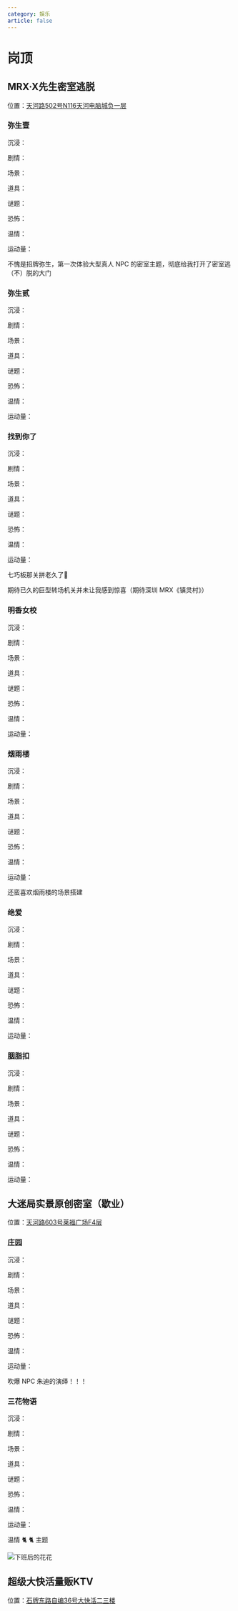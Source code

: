 ```yaml
---
category: 娱乐
article: false
---
```


# 岗顶

## MRX·X先生密室逃脱

<span class="icon iconfont icon-locate"></span> 位置：<a href="https://ditu.amap.com/place/B0H63M6721" target="_blank">天河路502号N116天河电脑城负一层</a>

### 弥生壹

沉浸：<el-rate model-value="3" disabled text-color="#ff9900" show-score />

剧情：<el-rate model-value="3.5" disabled text-color="#ff9900" show-score />

场景：<el-rate model-value="4" disabled text-color="#ff9900" show-score />

道具：<el-rate model-value="4" disabled text-color="#ff9900" show-score />

谜题：<el-rate model-value="3.5" disabled text-color="#ff9900" show-score />

恐怖：<el-rate model-value="0.5" disabled text-color="#ff9900" show-score />

温情：<el-rate model-value="0" disabled text-color="#ff9900" show-score />

运动量：<el-rate model-value="0" disabled text-color="#ff9900" show-score />

不愧是招牌弥生，第一次体验大型真人 NPC 的密室主题，彻底给我打开了密室逃（不）脱的大门

### 弥生贰

沉浸：<el-rate model-value="2" disabled text-color="#ff9900" show-score />

剧情：<el-rate model-value="3" disabled text-color="#ff9900" show-score />

场景：<el-rate model-value="3.5" disabled text-color="#ff9900" show-score />

道具：<el-rate model-value="3" disabled text-color="#ff9900" show-score />

谜题：<el-rate model-value="3" disabled text-color="#ff9900" show-score />

恐怖：<el-rate model-value="0" disabled text-color="#ff9900" show-score />

温情：<el-rate model-value="3" disabled text-color="#ff9900" show-score />

运动量：<el-rate model-value="0" disabled text-color="#ff9900" show-score />

### 找到你了

沉浸：<el-rate model-value="2" disabled text-color="#ff9900" show-score />

剧情：<el-rate model-value="3.5" disabled text-color="#ff9900" show-score />

场景：<el-rate model-value="4.5" disabled text-color="#ff9900" show-score />

道具：<el-rate model-value="4" disabled text-color="#ff9900" show-score />

谜题：<el-rate model-value="3.5" disabled text-color="#ff9900" show-score />

恐怖：<el-rate model-value="1" disabled text-color="#ff9900" show-score />

温情：<el-rate model-value="0" disabled text-color="#ff9900" show-score />

运动量：<el-rate model-value="0" disabled text-color="#ff9900" show-score />

七巧板那关拼老久了:see_no_evil:

期待已久的巨型转场机关并未让我感到惊喜（期待深圳 MRX《镇灵村》）

### 明香女校

沉浸：<el-rate model-value="2" disabled text-color="#ff9900" show-score />

剧情：<el-rate model-value="2.5" disabled text-color="#ff9900" show-score />

场景：<el-rate model-value="3" disabled text-color="#ff9900" show-score />

道具：<el-rate model-value="2.5" disabled text-color="#ff9900" show-score />

谜题：<el-rate model-value="2" disabled text-color="#ff9900" show-score />

恐怖：<el-rate model-value="2" disabled text-color="#ff9900" show-score />

温情：<el-rate model-value="0" disabled text-color="#ff9900" show-score />

运动量：<el-rate model-value="0" disabled text-color="#ff9900" show-score />

### 烟雨楼

沉浸：<el-rate model-value="2" disabled text-color="#ff9900" show-score />

剧情：<el-rate model-value="2.5" disabled text-color="#ff9900" show-score />

场景：<el-rate model-value="4" disabled text-color="#ff9900" show-score />

道具：<el-rate model-value="2" disabled text-color="#ff9900" show-score />

谜题：<el-rate model-value="1.5" disabled text-color="#ff9900" show-score />

恐怖：<el-rate model-value="0" disabled text-color="#ff9900" show-score />

温情：<el-rate model-value="2.5" disabled text-color="#ff9900" show-score />

运动量：<el-rate model-value="0" disabled text-color="#ff9900" show-score />

还蛮喜欢烟雨楼的场景搭建

### 绝爱

沉浸：<el-rate model-value="2" disabled text-color="#ff9900" show-score />

剧情：<el-rate model-value="2" disabled text-color="#ff9900" show-score />

场景：<el-rate model-value="1.5" disabled text-color="#ff9900" show-score />

道具：<el-rate model-value="1.5" disabled text-color="#ff9900" show-score />

谜题：<el-rate model-value="1.5" disabled text-color="#ff9900" show-score />

恐怖：<el-rate model-value="0.5" disabled text-color="#ff9900" show-score />

温情：<el-rate model-value="0" disabled text-color="#ff9900" show-score />

运动量：<el-rate model-value="2" disabled text-color="#ff9900" show-score />

### 胭脂扣

沉浸：<el-rate model-value="2" disabled text-color="#ff9900" show-score />

剧情：<el-rate model-value="2" disabled text-color="#ff9900" show-score />

场景：<el-rate model-value="2" disabled text-color="#ff9900" show-score />

道具：<el-rate model-value="2" disabled text-color="#ff9900" show-score />

谜题：<el-rate model-value="2" disabled text-color="#ff9900" show-score />

恐怖：<el-rate model-value="0.5" disabled text-color="#ff9900" show-score />

温情：<el-rate model-value="0" disabled text-color="#ff9900" show-score />

运动量：<el-rate model-value="0" disabled text-color="#ff9900" show-score />

## 大迷局实景原创密室（歇业）

<span class="icon iconfont icon-locate"></span> 位置：<a href="https://ditu.amap.com/place/B0H2PSP36Z" target="_blank">天河路603号莱福广场F4层</a>

### 庄园

沉浸：<el-rate model-value="4" disabled text-color="#ff9900" show-score />

剧情：<el-rate model-value="4" disabled text-color="#ff9900" show-score />

场景：<el-rate model-value="4" disabled text-color="#ff9900" show-score />

道具：<el-rate model-value="3" disabled text-color="#ff9900" show-score />

谜题：<el-rate model-value="2.5" disabled text-color="#ff9900" show-score />

恐怖：<el-rate model-value="2" disabled text-color="#ff9900" show-score />

温情：<el-rate model-value="0" disabled text-color="#ff9900" show-score />

运动量：<el-rate model-value="0" disabled text-color="#ff9900" show-score />

吹爆 NPC 朱迪的演绎！！！

### 三花物语

沉浸：<el-rate model-value="3" disabled text-color="#ff9900" show-score />

剧情：<el-rate model-value="4" disabled text-color="#ff9900" show-score />

场景：<el-rate model-value="3.5" disabled text-color="#ff9900" show-score />

道具：<el-rate model-value="3" disabled text-color="#ff9900" show-score />

谜题：<el-rate model-value="2" disabled text-color="#ff9900" show-score />

恐怖：<el-rate model-value="0" disabled text-color="#ff9900" show-score />

温情：<el-rate model-value="4" disabled text-color="#ff9900" show-score />

运动量：<el-rate model-value="0" disabled text-color="#ff9900" show-score />

温情 :cat2: :cat2: 主题

![下班后的花花](https://img.sherry4869.com/blog/life/play/china/guangdong/guangzhou/th/gd/dmj/img.jpg)

## 超级大快活量贩KTV

<span class="icon iconfont icon-locate"></span> 位置：<a href="https://ditu.amap.com/place/B0FFFA9UB2" target="_blank">石牌东路自编36号大快活二三楼</a>